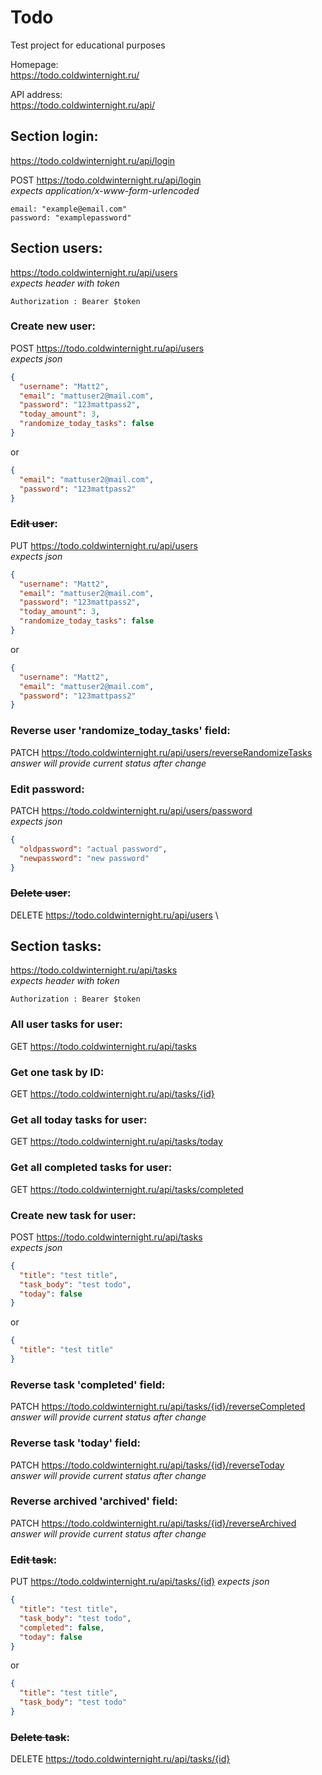 # Todo
Test project for educational purposes

Homepage: \
https://todo.coldwinternight.ru/

API address:\
https://todo.coldwinternight.ru/api/

## Section login:
https://todo.coldwinternight.ru/api/login

POST https://todo.coldwinternight.ru/api/login \
*expects application/x-www-form-urlencoded*
```
email: "example@email.com"
password: "examplepassword"
```

## Section users:
https://todo.coldwinternight.ru/api/users \
*expects header with token*
```
Authorization : Bearer $token
```


### Create new user:
POST https://todo.coldwinternight.ru/api/users \
*expects json*
```json
{
  "username": "Matt2",
  "email": "mattuser2@mail.com",
  "password": "123mattpass2",
  "today_amount": 3,
  "randomize_today_tasks": false
}
```
or
```json
{
  "email": "mattuser2@mail.com",
  "password": "123mattpass2"
}
```

### ~~Edit user~~:
PUT https://todo.coldwinternight.ru/api/users \
*expects json*
```json
{
  "username": "Matt2",
  "email": "mattuser2@mail.com",
  "password": "123mattpass2",
  "today_amount": 3,
  "randomize_today_tasks": false
}
```
or
```json
{
  "username": "Matt2",
  "email": "mattuser2@mail.com",
  "password": "123mattpass2"
}
```

### Reverse user 'randomize_today_tasks' field:
PATCH https://todo.coldwinternight.ru/api/users/reverseRandomizeTasks \
*answer will provide current status after change*

### Edit password:
PATCH https://todo.coldwinternight.ru/api/users/password \
*expects json*
```json
{
  "oldpassword": "actual password",
  "newpassword": "new password"
}
```

### ~~Delete user~~:
DELETE https://todo.coldwinternight.ru/api/users \


## Section tasks:
https://todo.coldwinternight.ru/api/tasks \
*expects header with token*
```
Authorization : Bearer $token
```

### All user tasks for user:
GET https://todo.coldwinternight.ru/api/tasks

### Get one task by ID:
GET https://todo.coldwinternight.ru/api/tasks/{id}

### Get all today tasks for user:
GET https://todo.coldwinternight.ru/api/tasks/today

### Get all completed tasks for user:
GET https://todo.coldwinternight.ru/api/tasks/completed

### Create new task for user:
POST https://todo.coldwinternight.ru/api/tasks \
*expects json*
```json
{
  "title": "test title",
  "task_body": "test todo",
  "today": false
}
```
or
```json
{
  "title": "test title"
}
```

### Reverse task 'completed' field:
PATCH https://todo.coldwinternight.ru/api/tasks/{id}/reverseCompleted \
*answer will provide current status after change*

### Reverse task 'today' field:
PATCH https://todo.coldwinternight.ru/api/tasks/{id}/reverseToday \
*answer will provide current status after change*

### Reverse archived 'archived' field:
PATCH https://todo.coldwinternight.ru/api/tasks/{id}/reverseArchived \
*answer will provide current status after change*

### ~~Edit task~~:
PUT https://todo.coldwinternight.ru/api/tasks/{id}
*expects json*
```json
{
  "title": "test title",
  "task_body": "test todo",
  "completed": false,
  "today": false
}
```
or
```json
{
  "title": "test title",
  "task_body": "test todo"
}
```

### ~~Delete task~~:
DELETE https://todo.coldwinternight.ru/api/tasks/{id}